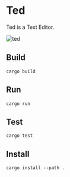 # Ted

Ted is a Text Editor.

![ted](https://i.imgur.com/cL0ZUPe.png)

## Build

    cargo build

## Run

    cargo run

## Test

    cargo test

## Install

    cargo install --path .
